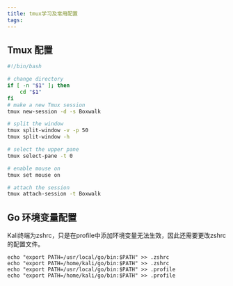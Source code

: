 ```yaml
---
title: tmux学习及常用配置
tags:
---
```


## Tmux 配置

``` bash
#!/bin/bash

# change directory
if [ -n "$1" ]; then
    cd "$1"
fi
# make a new Tmux session
tmux new-session -d -s Boxwalk

# split the window
tmux split-window -v -p 50
tmux split-window -h

# select the upper pane
tmux select-pane -t 0

# enable mouse on
tmux set mouse on

# attach the session
tmux attach-session -t Boxwalk
```

## Go 环境变量配置

Kali终端为zshrc，只是在profile中添加环境变量无法生效，因此还需要更改zshrc的配置文件。

```
echo "export PATH=/usr/local/go/bin:$PATH" >> .zshrc
echo "export PATH=/home/kali/go/bin:$PATH" >> .zshrc
echo "export PATH=/usr/local/go/bin:$PATH" >> .profile
echo "export PATH=/home/kali/go/bin:$PATH" >> .profile
```